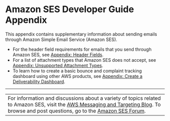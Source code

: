 # Amazon SES Developer Guide Appendix<a name="appendix"></a>

This appendix contains supplementary information about sending emails through Amazon Simple Email Service \(Amazon SES\)\.
+ For the header field requirements for emails that you send through Amazon SES, see [Appendix: Header Fields](header-fields.md)\.
+ For a list of attachment types that Amazon SES does not accept, see [Appendix: Unsupported Attachment Types](mime-types-appendix.md)\.
+ To learn how to create a basic bounce and complaint tracking dashboard using other AWS products, see [Appendix: Create a Deliverability Dashboard](bouncecomplaintdashboard.md)\.


****  

|  | 
| --- |
| For information and discussions about a variety of topics related to Amazon SES, visit the [AWS Messaging and Targeting Blog](https://aws.amazon.com//blogs/messaging-and-targeting/)\. To browse and post questions, go to the [Amazon SES Forum](https://forums.aws.amazon.com/forum.jspa?forumID=90)\. | 